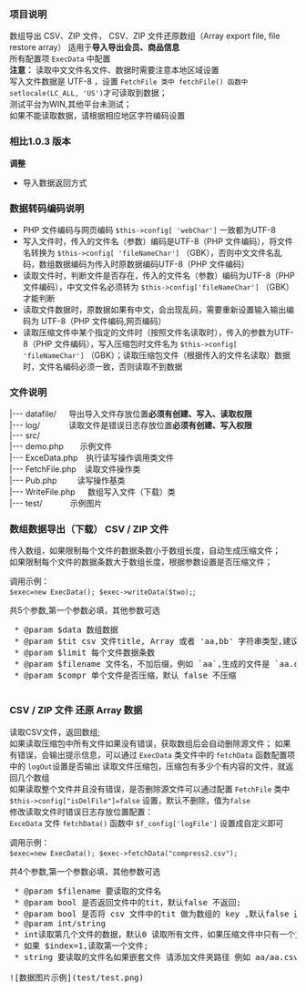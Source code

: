 ### 项目说明
数组导出 CSV、ZIP 文件， CSV、ZIP 文件还原数组（Array export file, file restore array）
适用于**导入导出会员、商品信息**     
所有配置项 `ExecData` 中配置   
**注意：** 读取中文文件名文件、数据时需要注意本地区域设置<br/>
    写入文件数据是 UTF-8 ，设置 `FetchFile 类中 fetchFile() 函数中 setlocale(LC_ALL, 'US')`才可读取到数据；<br/>
    测试平台为WIN,其他平台未测试；<br/>
    如果不能读取数据，请根据相应地区字符编码设置 <br/>

### 相比1.0.3 版本
**调整**
- 导入数据返回方式


### 数据转码编码说明
- PHP 文件编码与网页编码 `$this->config[ 'webChar']` 一致都为UTF-8
- 写入文件时，传入的文件名（参数）编码是UTF-8（PHP 文件编码），将文件名转换为 `$this->config[ 'fileNameChar']` （GBK），否则中文文件名乱码，数组数据编码为传入时原数据编码UTF-8（PHP 文件编码）
- 读取文件时，判断文件是否存在，传入的文件名（参数）编码为UTF-8（PHP 文件编码），中文文件名必须转为 `$this->config['fileNameChar']` （GBK）才能判断
- 读取文件数据时，原数据如果有中文，会出现乱码，需要重新设置输入输出编码为 UTF-8（PHP 文件编码,网页编码）
- 读取压缩文件中某个指定的文件时（按照文件名读取时），传入的参数为UTF-8（PHP 文件编码），写入压缩包时文件名为 `$this->config[ 'fileNameChar']` （GBK）；读取压缩包文件（根据传入的文件名读取）数据时，文件名编码必须一致，否则读取不到数据

### 文件说明
|--- datafile/ &emsp;           导出导入文件存放位置**必须有创建、写入、读取权限**<br/>
|--- log/ &emsp; &emsp; &ensp;  读取文件是错误日志存放位置**必须有创建、写入权限**<br/>
|--- src/<br/>
    |--- demo.php &emsp;&ensp;  示例文件<br/>
    |--- ExceData.php &ensp;    执行读写操作调用类文件<br/>
    |--- FetchFile.php &ensp;   读取文件操作类<br/>
    |--- Pub.php &emsp;&emsp;   读写操作基类<br/>
    |--- WriteFile.php &emsp;   数组写入文件（下载）类<br/>
|--- test/&emsp;&emsp;&emsp;&ensp;示例图片<br/>

### 数组数据导出（下载） CSV / ZIP 文件
传入数组，如果限制每个文件的数据条数小于数组长度，自动生成压缩文件；<br/>
如果限制每个文件的数据条数大于数组长度，根据参数设置是否压缩文件；

调用示例：<br/>
`$exec=new ExecData();
 $exec->writeData($two);`;

共5个参数,第一个参数必填，其他参数可选
<pre>
 * @param $data 数组数据
 * @param $tit csv 文件title, Array 或者 'aa,bb' 字符串类型,建议数组长度与数据每个二维数据长度一致
 * @param $limit 每个文件数据条数
 * @param $filename 文件名，不加后缀，例如 `aa`,生成的文件是 `aa.csv /aa.zip`；默认文件名 `WriteFile->defaultFileName()`函数定义
 * @param $compr 单个文件是否压缩，默认 false 不压缩
 </pre>

### CSV / ZIP 文件 还原 Array 数据
读取CSV文件，返回数组;<br/>
如果读取压缩包中所有文件如果没有错误，获取数组后会自动删除源文件；
如果有错误，会输出提示信息，可以通过 `ExecData` 类文件中的 `fetchData` 函数配置项中的 `logOut`设置是否输出
读取文件压缩包，压缩包有多少个有内容的文件，就返回几个数组   
如果读取整个文件并且没有错误，是否删除源文件可以通过配置 `FetchFile` 类中 `$this->config["isDelFile"]=false` 设置，默认不删除，值为`false`</br>
修改读取文件时错误日志存放位置配置：<br/>
`ExceData` 文件 `fetchData()` 函数中 `$f_config['logFile']` 设置成自定义即可

调用示例：<br/>
`$exec=new ExecData();
 $exec->fetchData("compress2.csv");`

共4个参数,第一个参数必填，其他参数可选
<pre>
 * @param $filename 要读取的文件名
 * @param bool 是否返回文件中的tit，默认false 不返回;
 * @param bool 是否将 csv 文件中的tit 做为数组的 key ,默认false 返回索引数组
 * @param int/string
 * int读取第几个文件的数据，默认0 读取所有文件，如果压缩文件中只有一个文件忽略此参数
 * 如果 $index=1,读取第一个文件;
 * string 要读取的文件名如果嵌套文件 请添加文件夹路径 例如 aa/aa.csv

![数据图片示例](test/test.png)